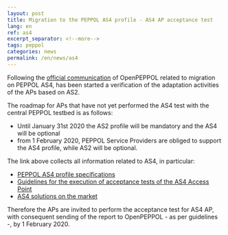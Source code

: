 ```yaml
---
layout: post
title: Migration to the PEPPOL AS4 profile - AS4 AP acceptance test
lang: en
ref: as4
excerpt_separator: <!--more-->
tags: peppol
categories: news
permalink: /en/news/as4
---
```


Following the [official communication](https://peppol.eu/support-for-the-peppol-as4-profile-mandatory-in-the-peppol-edelivery-network-from-1-february-2020/)
of OpenPEPPOL related to migration on PEPPOL AS4, has been started
a verification of the adaptation activities of the APs based on AS2.

The roadmap for APs that have not yet performed the AS4 test with the central PEPPOL testbed is as follows:

- Until January 31st 2020 the AS2 profile will be mandatory and the AS4 will be optional
- from 1 February 2020, PEPPOL Service Providers are obliged to support the AS4 profile, while AS2 will be optional.

The link above collects all information related to AS4, in particular:

- [PEPPOL AS4 profile specifications](http://docs.peppol.eu/edelivery/as4/specification/)
- [Guidelines for the execution of acceptance tests of the AS4 Access Point](https://peppol.eu/downloads/ap-guidelines/)
- [AS4 solutions on the market](https://ec.europa.eu/cefdigital/wiki/display/CEFDIGITAL/eDelivery+AS4+conformant+solutions)

Therefore the APs are invited to perform the acceptance test for AS4 AP, with consequent sending of the report to OpenPEPPOL - as per guidelines -, by 1 February 2020.
